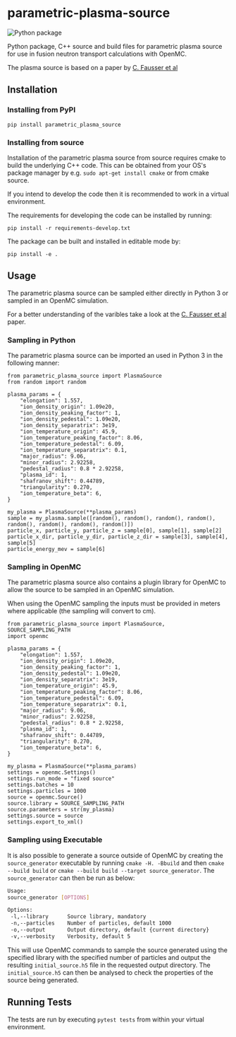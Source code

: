 # parametric-plasma-source

![Python package](https://github.com/DanShort12/parametric-plasma-source/workflows/Python%20package/badge.svg)

Python package, C++ source and build files for parametric plasma source for use in fusion neutron transport calculations with OpenMC.

The plasma source is based on a paper by [C. Fausser et al](https://www.sciencedirect.com/science/article/pii/S0920379612000853)

## Installation

### Installing from PyPI

```pip install parametric_plasma_source```

### Installing from source

Installation of the parametric plasma source from source requires cmake to build the underlying C++ code. This can be obtained from
your OS's package manager by e.g. `sudo apt-get install cmake` or from cmake source.

If you intend to develop the code then it is recommended to work in a virtual environment.

The requirements for developing the code can be installed by running:

```pip install -r requirements-develop.txt```

The package can be built and installed in editable mode by:

```pip install -e .```

## Usage

The parametric plasma source can be sampled either directly in Python 3 or sampled in an OpenMC simulation.

For a better understanding of the varibles take a look at the [C. Fausser et al](https://www.sciencedirect.com/science/article/pii/S0920379612000853) paper.

### Sampling in Python

The parametric plasma source can be imported an used in Python 3 in the following manner:

```[python]
from parametric_plasma_source import PlasmaSource
from random import random

plasma_params = {
    "elongation": 1.557,
    "ion_density_origin": 1.09e20,
    "ion_density_peaking_factor": 1,
    "ion_density_pedestal": 1.09e20,
    "ion_density_separatrix": 3e19,
    "ion_temperature_origin": 45.9,
    "ion_temperature_peaking_factor": 8.06,
    "ion_temperature_pedestal": 6.09,
    "ion_temperature_separatrix": 0.1,
    "major_radius": 9.06,
    "minor_radius": 2.92258,
    "pedestal_radius": 0.8 * 2.92258,
    "plasma_id": 1,
    "shafranov_shift": 0.44789,
    "triangularity": 0.270,
    "ion_temperature_beta": 6,
}

my_plasma = PlasmaSource(**plasma_params)
sample = my_plasma.sample([random(), random(), random(), random(), random(), random(), random(), random()])
particle_x, particle_y, particle_z = sample[0], sample[1], sample[2]
particle_x_dir, particle_y_dir, particle_z_dir = sample[3], sample[4], sample[5]
particle_energy_mev = sample[6]
```

### Sampling in OpenMC

The parametric plasma source also contains a plugin library for OpenMC to allow the source to be sampled in an OpenMC simulation.

When using the OpenMC sampling the inputs must be provided in meters where applicable (the sampling will convert to cm).

```[python]
from parametric_plasma_source import PlasmaSource, SOURCE_SAMPLING_PATH
import openmc

plasma_params = {
    "elongation": 1.557,
    "ion_density_origin": 1.09e20,
    "ion_density_peaking_factor": 1,
    "ion_density_pedestal": 1.09e20,
    "ion_density_separatrix": 3e19,
    "ion_temperature_origin": 45.9,
    "ion_temperature_peaking_factor": 8.06,
    "ion_temperature_pedestal": 6.09,
    "ion_temperature_separatrix": 0.1,
    "major_radius": 9.06,
    "minor_radius": 2.92258,
    "pedestal_radius": 0.8 * 2.92258,
    "plasma_id": 1,
    "shafranov_shift": 0.44789,
    "triangularity": 0.270,
    "ion_temperature_beta": 6,
}

my_plasma = PlasmaSource(**plasma_params)
settings = openmc.Settings()
settings.run_mode = "fixed source"
settings.batches = 10
settings.particles = 1000
source = openmc.Source()
source.library = SOURCE_SAMPLING_PATH
source.parameters = str(my_plasma)
settings.source = source
settings.export_to_xml()
```

### Sampling using Executable

It is also possible to generate a source outside of OpenMC by creating the `source_generator` executable by running `cmake -H. -Bbuild` and then `cmake --build build` or `cmake --build build --target source_generator`. The `source_generator` can then be run as below:

```bash
Usage:
source_generator [OPTIONS]

Options:
 -l,--library      Source library, mandatory
 -n,--particles    Number of particles, default 1000
 -o,--output       Output directory, default {current directory}
 -v,--verbosity    Verbosity, default 5
 ```

This will use OpenMC commands to sample the source generated using the specified library with the specified number of particles and output the resulting `initial_source.h5` file in the requested output directory. The `initial_source.h5` can then be analysed to check the properties of the source being generated.

## Running Tests

The tests are run by executing `pytest tests` from within your virtual environment.
